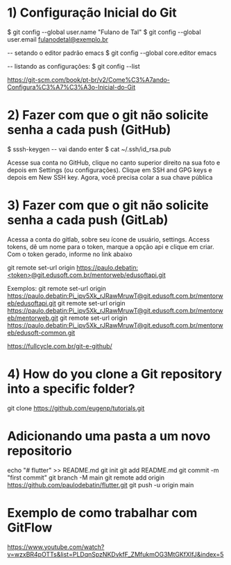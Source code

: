 # 1) Configuração Inicial do Git
$ git config --global user.name "Fulano de Tal"
$ git config --global user.email fulanodetal@exemplo.br

-- setando o editor padrão emacs
$ git config --global core.editor emacs 

-- listando as configurações:
$ git config --list

https://git-scm.com/book/pt-br/v2/Come%C3%A7ando-Configura%C3%A7%C3%A3o-Inicial-do-Git



# 2)  Fazer com que o git não solicite senha a cada push (GitHub)
$ sssh-keygen -- vai dando enter
$ cat ~/.ssh/id_rsa.pub

Acesse sua conta no GitHub, clique no canto superior direito na sua foto e depois em Settings (ou configurações).
Clique em SSH and GPG keys e depois em New SSH key.
Agora, você precisa colar a sua chave pública

# 3) Fazer com que o git não solicite senha a cada push (GitLab)
Acessa a conta do gitlab, sobre seu ícone de usuário, settings. Access tokens, dê um nome para o token, marque a opção api e clique em criar.
Com o token gerado, informe no link abaixo 

git remote set-url origin https://paulo.debatin:<token>@git.edusoft.com.br/mentorweb/edusoftapi.git

Exemplos:
git remote set-url origin https://paulo.debatin:Pi_jpv5Xk_rJRawMruwT@git.edusoft.com.br/mentorweb/edusoftapi.git
git remote set-url origin https://paulo.debatin:Pi_jpv5Xk_rJRawMruwT@git.edusoft.com.br/mentorweb/mentorweb.git
git remote set-url origin https://paulo.debatin:Pi_jpv5Xk_rJRawMruwT@git.edusoft.com.br/mentorweb/edusoft-common.git

https://fullcycle.com.br/git-e-github/

# 4) How do you clone a Git repository into a specific folder?
git clone https://github.com/eugenp/tutorials.git  <nome da pasta>

# Adicionando uma pasta a um novo repositorio
echo "# flutter" >> README.md
git init
git add README.md
git commit -m "first commit"
git branch -M main
git remote add origin https://github.com/paulodebatin/flutter.git
git push -u origin main

# Exemplo de como trabalhar com GitFlow
https://www.youtube.com/watch?v=wzxBR4pOTTs&list=PLDqnSpzNKDvkfF_ZMfukmOG3MtGKfXlfJ&index=5


